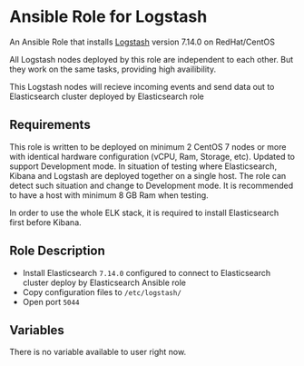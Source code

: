 # Ansible Role for Logstash

An Ansible Role that installs [Logstash](https://www.elastic.co/logstash/) version 7.14.0 on RedHat/CentOS

All Logstash nodes deployed by this role are independent to each other. But they work on the same tasks, providing high availibility.

This Logstash nodes will recieve incoming events and send data out to Elasticsearch cluster deployed by Elasticsearch role

## Requirements

This role is written to be deployed on minimum 2 CentOS 7 nodes or more with identical hardware configuration (vCPU, Ram, Storage, etc).
Updated to support Development mode. In situation of testing where Elasticsearch, Kibana and Logstash are deployed together on a single host. The role can detect such situation and change to Development mode. It is recommended to have a host with minimum 8 GB Ram when testing.

In order to use the whole ELK stack, it is required to install Elasticsearch first before Kibana. 

## Role Description
- Install Elasticsearch `7.14.0` configured to connect to Elasticsearch cluster deploy by Elasticsearch Ansible role
- Copy configuration files to `/etc/logstash/`
- Open port `5044`

## Variables

There is no variable available to user right now.
